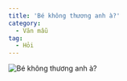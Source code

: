 ```yaml
---
title: 'Bé không thương anh à?'
category:
  - Văn mẫu
tag:
  - Hỏi
---
```

![Bé không thương anh à?](https://media1.tenor.com/m/A3Pdaih1kmMAAAAd/korean-asian.gif "Bé không thương anh à?")

